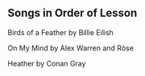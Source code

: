 <html>
<h2>Songs in Order of Lesson</h2>
<span id=”lesson1”>Birds of a Feather by Billie Eilish</span>

<span id=”lesson2”>On My Mind by Alex Warren and Ròse</span>

<span id=”lesson3”>Heather by Conan Gray</span>
</html>
